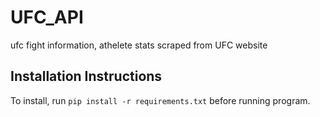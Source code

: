 # UFC_API
ufc fight information, athelete stats scraped from UFC website


## Installation Instructions
To install, run `pip install -r requirements.txt` before running program.